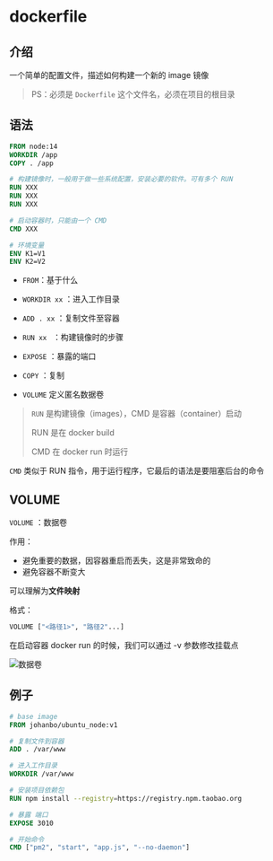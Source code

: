 # dockerfile

## 介绍

一个简单的配置文件，描述如何构建一个新的 image 镜像

> PS：必须是 `Dockerfile` 这个文件名，必须在项目的根目录

## 语法

```dockerfile
FROM node:14
WORKDIR /app
COPY . /app

# 构建镜像时，一般用于做一些系统配置，安装必要的软件。可有多个 RUN
RUN XXX
RUN XXX
RUN XXX

# 启动容器时，只能由一个 CMD
CMD XXX

# 环境变量
ENV K1=V1
ENV K2=V2
```

-   `FROM`：基于什么
-   `WORKDIR xx` ：进入工作目录

-   `ADD . xx` ：复制文件至容器

-   `RUN xx ` ：构建镜像时的步骤

-   `EXPOSE` ：暴露的端口

-   `COPY` ：复制
-   `VOLUME` 定义匿名数据卷

> `RUN` 是构建镜像（images），CMD 是容器（container）启动
>
> RUN 是在 docker build
>
> CMD 在 docker run 时运行

`CMD` 类似于 RUN 指令，用于运行程序，它最后的语法是要阻塞后台的命令

## VOLUME

`VOLUME` ：数据卷

作用：

-   避免重要的数据，因容器重启而丢失，这是非常致命的
-   避免容器不断变大

可以理解为**文件映射**

格式：

```bash
VOLUME ["<路径1>", "路径2"...]
```

在启动容器 docker run 的时候，我们可以通过 -v 参数修改挂载点

![数据卷](https://i.loli.net/2021/09/13/QiMyCPFlIEjaq7p.png)

## 例子

```dockerfile
# base image
FROM johanbo/ubuntu_node:v1

# 复制文件到容器
ADD . /var/www

# 进入工作目录
WORKDIR /var/www

# 安装项目依赖包
RUN npm install --registry=https://registry.npm.taobao.org

# 暴露 端口
EXPOSE 3010

# 开始命令
CMD ["pm2", "start", "app.js", "--no-daemon"]

```
